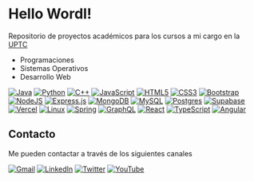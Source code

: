 # Hello Wordl!

Repositorio de proyectos académicos para los cursos a mi cargo en la [UPTC](http://www.uptc.edu.co)

- Programaciones
- Sistemas Operativos
- Desarrollo Web

[![Java](https://img.shields.io/badge/java-%23ED8B00.svg?style=for-the-badge&logo=java&logoColor=white)](#) [![Python](https://img.shields.io/badge/python-3670A0?style=for-the-badge&logo=python&logoColor=ffdd54)](#) [![C++](https://img.shields.io/badge/c++-%2300599C.svg?style=for-the-badge&logo=c%2B%2B&logoColor=white)](#) [![JavaScript](https://img.shields.io/badge/javascript-%23323330.svg?style=for-the-badge&logo=javascript&logoColor=%23F7DF1E)](#) [![HTML5](https://img.shields.io/badge/html5-%23E34F26.svg?style=for-the-badge&logo=html5&logoColor=white)](#) [![CSS3](https://img.shields.io/badge/css3-%231572B6.svg?style=for-the-badge&logo=css3&logoColor=white)](#) [	![Bootstrap](https://img.shields.io/badge/bootstrap-%23563D7C.svg?style=for-the-badge&logo=bootstrap&logoColor=white)](#) [![NodeJS](https://img.shields.io/badge/node.js-6DA55F?style=for-the-badge&logo=node.js&logoColor=white)](#) [![Express.js](https://img.shields.io/badge/express.js-%23404d59.svg?style=for-the-badge&logo=express&logoColor=%2361DAFB)](#) [![MongoDB](https://img.shields.io/badge/MongoDB-%234ea94b.svg?style=for-the-badge&logo=mongodb&logoColor=white)](#) [![MySQL](https://img.shields.io/badge/mysql-%2300f.svg?style=for-the-badge&logo=mysql&logoColor=white)](#) [![Postgres](https://img.shields.io/badge/postgres-%23316192.svg?style=for-the-badge&logo=postgresql&logoColor=white)](#) [![Supabase](https://img.shields.io/badge/Supabase-3ECF8E?style=for-the-badge&logo=supabase&logoColor=white)](https://supabase.com/) [![Vercel](https://img.shields.io/badge/vercel-%23000000.svg?style=for-the-badge&logo=vercel&logoColor=white)](#) [![Linux](https://img.shields.io/badge/Linux-FCC624?style=for-the-badge&logo=linux&logoColor=black)](#) [![Spring](https://img.shields.io/badge/spring-%236DB33F.svg?style=for-the-badge&logo=spring&logoColor=white)](#) [![GraphQL](https://img.shields.io/badge/-GraphQL-E10098?style=for-the-badge&logo=graphql&logoColor=white)](#) [![React](https://img.shields.io/badge/react-%2320232a.svg?style=for-the-badge&logo=react&logoColor=%2361DAFB)]($) [![TypeScript](https://img.shields.io/badge/typescript-%23007ACC.svg?style=for-the-badge&logo=typescript&logoColor=white)](#) [![Angular](https://img.shields.io/badge/angular-%23DD0031.svg?style=for-the-badge&logo=angular&logoColor=white)](#)

## Contacto

Me pueden contactar a través de los siguientes canales

[![Gmail](https://img.shields.io/badge/Gmail-D14836?style=for-the-badge&logo=gmail&logoColor=white)](mailto:jairo.riano@uptc.edu.co) [![LinkedIn](https://img.shields.io/badge/linkedin-%230077B5.svg?style=for-the-badge&logo=linkedin&logoColor=white)](https://co.linkedin.com/in/jairo-ria%C3%B1o-09b33a20a) [![Twitter](https://img.shields.io/badge/Twitter-%231DA1F2.svg?style=for-the-badge&logo=Twitter&logoColor=white)](https://twitter.com/RHJairoA) [![YouTube](https://img.shields.io/badge/YouTube-%23FF0000.svg?style=for-the-badge&logo=YouTube&logoColor=white)](https://www.youtube.com/@jairoarmando)